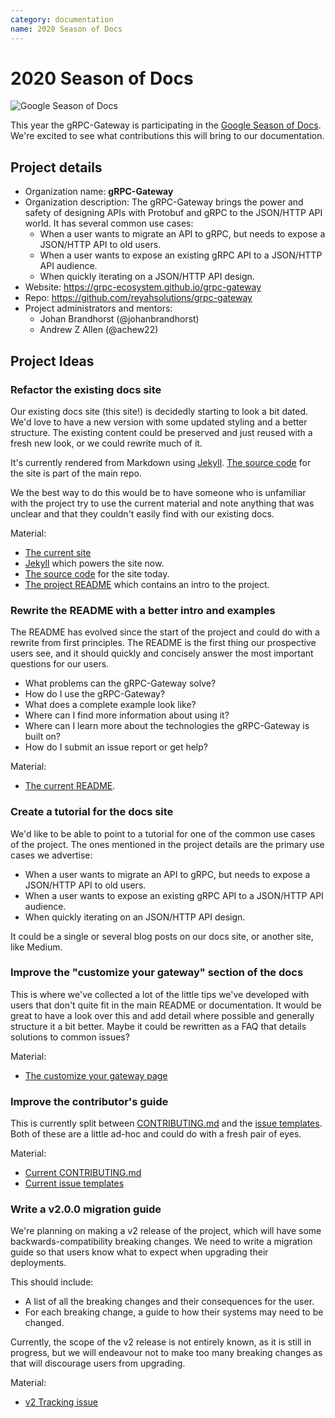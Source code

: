 ```yaml
---
category: documentation
name: 2020 Season of Docs
---
```


# 2020 Season of Docs

![Google Season of Docs](https://developers.google.com/season-of-docs/images/logo/SeasonofDocs_Logo_SecondaryGrey_300ppi.png "Season of Docs")

This year the gRPC-Gateway is participating in the [Google Season of Docs](https://g.co/seasonofdocs).
We're excited to see what contributions this will bring to our documentation.

## Project details

  - Organization name: **gRPC-Gateway**
  - Organization description: The gRPC-Gateway brings the power and safety of designing APIs with Protobuf and gRPC to the JSON/HTTP API world. It has several
    common use cases:
    - When a user wants to migrate an API to gRPC, but needs to expose a JSON/HTTP API
      to old users.
    - When a user wants to expose an existing gRPC API to a JSON/HTTP API audience.
    - When quickly iterating on a JSON/HTTP API design.
  - Website: https://grpc-ecosystem.github.io/grpc-gateway
  - Repo: https://github.com/reyahsolutions/grpc-gateway
  - Project administrators and mentors:
    - Johan Brandhorst (@johanbrandhorst)
    - Andrew Z Allen (@achew22)

## Project Ideas

### Refactor the existing docs site

Our existing docs site (this site!) is decidedly starting to look a bit dated. We'd love to
have a new version with some updated styling and a better structure. The existing content
could be preserved and just reused with a fresh new look, or we could rewrite much of it.

It's currently rendered from Markdown using [Jekyll](https://jekyllrb.com/).
[The source code](https://github.com/reyahsolutions/grpc-gateway/tree/master/docs)
for the site is part of the main repo.

We the best way to do this would be to have someone who is unfamiliar with the project
try to use the current material and note anything that was unclear and that they couldn't
easily find with our existing docs.

Material:
  - [The current site](https://grpc-ecosystem.github.io/grpc-gateway/)
  - [Jekyll](https://jekyllrb.com/) which powers the site now.
  - [The source code](https://github.com/reyahsolutions/grpc-gateway/tree/master/docs) for the site today.
  - [The project README](https://github.com/reyahsolutions/grpc-gateway/blob/master/README.md) which
    contains an intro to the project.

### Rewrite the README with a better intro and examples

The README has evolved since the start of the project and could do with a rewrite from
first principles. The README is the first thing our prospective users see, and it should
quickly and concisely answer the most important questions for our users.

  - What problems can the gRPC-Gateway solve?
  - How do I use the gRPC-Gateway?
  - What does a complete example look like?
  - Where can I find more information about using it?
  - Where can I learn more about the technologies the gRPC-Gateway is built on?
  - How do I submit an issue report or get help?

Material:
  - [The current README](https://github.com/reyahsolutions/grpc-gateway/blob/master/README.md).

### Create a tutorial for the docs site

We'd like to be able to point to a tutorial for one of the common use cases of the project.
The ones mentioned in the project details are the primary use cases we advertise:

  - When a user wants to migrate an API to gRPC, but needs to expose a JSON/HTTP API
    to old users.
  - When a user wants to expose an existing gRPC API to a JSON/HTTP API audience.
  - When quickly iterating on an JSON/HTTP API design.

It could be a single or several blog posts on our docs site, or another site, like Medium.

### Improve the "customize your gateway" section of the docs

This is where we've collected a lot of the little tips we've developed with
users that don't quite fit in the main README or documentation. It would be great
to have a look over this and add detail where possible and generally structure it
a bit better. Maybe it could be rewritten as a FAQ that details solutions to common issues?

Material:
  - [The customize your gateway page](https://grpc-ecosystem.github.io/grpc-gateway/docs/customizingyourgateway.html)

### Improve the contributor's guide

This is currently split between
[CONTRIBUTING.md](https://github.com/reyahsolutions/grpc-gateway/blob/master/CONTRIBUTING.md)
and the [issue templates](https://github.com/reyahsolutions/grpc-gateway/tree/master/.github/ISSUE_TEMPLATE).
Both of these are a little ad-hoc and could do with a fresh pair of eyes.

Material:
  - [Current CONTRIBUTING.md](https://github.com/reyahsolutions/grpc-gateway/blob/master/CONTRIBUTING.md)
  - [Current issue templates](https://github.com/reyahsolutions/grpc-gateway/tree/master/.github/ISSUE_TEMPLATE)

### Write a v2.0.0 migration guide

We're planning on making a v2 release of the project, which will have some backwards-compatibility breaking changes.
We need to write a migration guide so that users know what to expect when upgrading their deployments.

This should include:

  - A list of all the breaking changes and their consequences for the user.
  - For each breaking change, a guide to how their systems may need to be changed.

Currently, the scope of the v2 release is not entirely known, as it is still in progress, but we will
endeavour not to make too many breaking changes as that will discourage users from upgrading.

Material:
  - [v2 Tracking issue](https://github.com/reyahsolutions/grpc-gateway/issues/1223)
